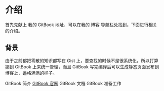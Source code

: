 # 介绍

首先先献上 我的 GitBook 地址，可以在我的 博客 导航栏处找到，下面进行相关的介绍。

## 背景
由于之前都把零散的知识都写在 Gist 上，要查找的时候不是很系统化，所以打算挪到 GitBook 上来统一管理，而且 GitBook 写完编译后可以生成静态页面发布到博客上，逼格满满的样子。

GitBook 简介
[GitBook 官网](https://www.gitbook.com/ "GitBook 官网")
GitBook 文档
GitBook 准备工作
